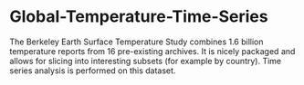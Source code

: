 # Global-Temperature-Time-Series
The Berkeley Earth Surface Temperature Study combines 1.6 billion temperature reports from 16 pre-existing archives. It is nicely packaged and allows for slicing into interesting subsets (for example by country).  Time series analysis is performed on this dataset.
